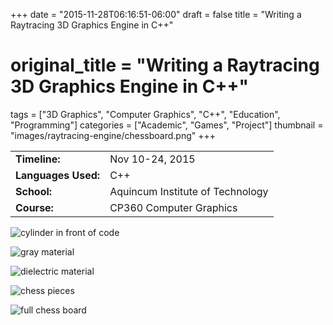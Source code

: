 +++
date = "2015-11-28T06:16:51-06:00"
draft = false
title = "Writing a Raytracing 3D Graphics Engine in C++"
# original_title = "Writing a Raytracing 3D Graphics Engine in C++"
tags = ["3D Graphics", "Computer Graphics", "C++", "Education", "Programming"]
categories = ["Academic", "Games", "Project"]
thumbnail = "images/raytracing-engine/chessboard.png"
+++

| | |
| --- | --- |
| **Timeline:** | Nov 10-24, 2015 |
| **Languages Used:** | C++ |
| **School:** | Aquincum Institute of Technology |
| **Course:** | CP360 Computer Graphics |

![cylinder in front of code](../../images/raytracing-engine/cylinder.png)

![gray material](../../images/raytracing-engine/gray.png)

![dielectric material](../../images/raytracing-engine/dielectric.png)

![chess pieces](../../images/raytracing-engine/chesspieces.png)

![full chess board](../../images/raytracing-engine/chessboard.png)

